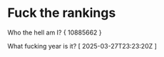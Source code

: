 # Fuck the rankings

Who the hell am I?
{ 10885662 }

What fucking year is it?
[ 2025-03-27T23:23:20Z ]

